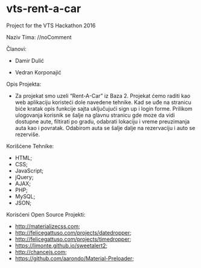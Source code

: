 # vts-rent-a-car
Project for the VTS Hackathon 2016

Naziv Tima: //noComment

Članovi:

- Damir Dulić

- Vedran Korponajić

Opis Projekta:
- Za projekat smo uzeli “Rent-A-Car” iz Baza 2. Projekat ćemo raditi kao web aplikaciju koristeći dole navedene tehnike. Kad se uđe na stranicu biće kratak opis funkcije sajta uključujući sign up i login forme. Prilikom ulogovanja korisnik se šalje na glavnu stranicu gde moze da vidi dostupne aute, filtirati po gradu, odabrati lokaciju i vreme preuzimanja auta kao i povratak. Odabirom auta se šalje dalje na rezervaciju i auto se rezerviše.

Korišćene Tehnike:
- HTML;
- CSS;
- JavaScript;
- jQuery;
- AJAX;
- PHP;
- MySQL;
- JSON;

Korisćeni Open Source Projekti:
- http://materializecss.com;
- http://felicegattuso.com/projects/datedropper;
- http://felicegattuso.com/projects/timedropper;
- https://limonte.github.io/sweetalert2;
- http://chancejs.com;
- https://github.com/aarondo/Material-Preloader;
